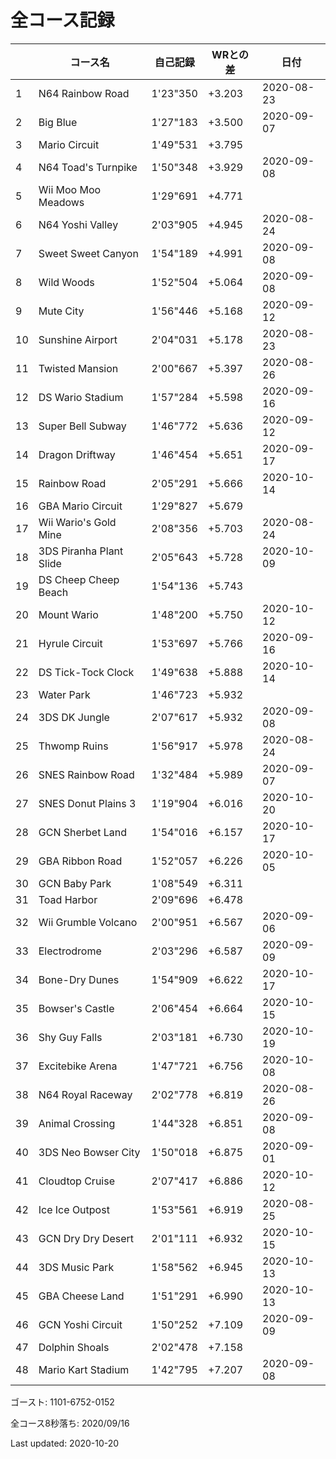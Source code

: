 # 全コース記録

||コース名|自己記録|WRとの差|日付
|--|--|--|--|--|
|1|N64 Rainbow Road|1'23"350|+3.203|2020-08-23|
|2|Big Blue|1'27"183|+3.500|2020-09-07|
|3|Mario Circuit|1'49"531|+3.795||
|4|N64 Toad's Turnpike|1'50"348|+3.929|2020-09-08|
|5|Wii Moo Moo Meadows|1'29"691|+4.771||
|6|N64 Yoshi Valley|2'03"905|+4.945|2020-08-24|
|7|Sweet Sweet Canyon|1'54"189|+4.991|2020-09-08|
|8|Wild Woods|1'52"504|+5.064|2020-09-08|
|9|Mute City|1'56"446|+5.168|2020-09-12|
|10|Sunshine Airport|2'04"031|+5.178|2020-08-23|
|11|Twisted Mansion|2'00"667|+5.397|2020-08-26|
|12|DS Wario Stadium|1'57"284|+5.598|2020-09-16|
|13|Super Bell Subway|1'46"772|+5.636|2020-09-12|
|14|Dragon Driftway|1'46"454|+5.651|2020-09-17|
|15|Rainbow Road|2'05"291|+5.666|2020-10-14|
|16|GBA Mario Circuit|1'29"827|+5.679||
|17|Wii Wario's Gold Mine|2'08"356|+5.703|2020-08-24|
|18|3DS Piranha Plant Slide|2'05"643|+5.728|2020-10-09|
|19|DS Cheep Cheep Beach|1'54"136|+5.743||
|20|Mount Wario|1'48"200|+5.750|2020-10-12|
|21|Hyrule Circuit|1'53"697|+5.766|2020-09-16|
|22|DS Tick-Tock Clock|1'49"638|+5.888|2020-10-14|
|23|Water Park|1'46"723|+5.932||
|24|3DS DK Jungle|2'07"617|+5.932|2020-09-08|
|25|Thwomp Ruins|1'56"917|+5.978|2020-08-24|
|26|SNES Rainbow Road|1'32"484|+5.989|2020-09-07|
|27|SNES Donut Plains 3|1'19"904|+6.016|2020-10-20|
|28|GCN Sherbet Land|1'54"016|+6.157|2020-10-17|
|29|GBA Ribbon Road|1'52"057|+6.226|2020-10-05|
|30|GCN Baby Park|1'08"549|+6.311||
|31|Toad Harbor|2'09"696|+6.478||
|32|Wii Grumble Volcano|2'00"951|+6.567|2020-09-06|
|33|Electrodrome|2'03"296|+6.587|2020-09-09|
|34|Bone-Dry Dunes|1'54"909|+6.622|2020-10-17|
|35|Bowser's Castle|2'06"454|+6.664|2020-10-15|
|36|Shy Guy Falls|2'03"181|+6.730|2020-10-19|
|37|Excitebike Arena|1'47"721|+6.756|2020-10-08|
|38|N64 Royal Raceway|2'02"778|+6.819|2020-08-26|
|39|Animal Crossing|1'44"328|+6.851|2020-09-08|
|40|3DS Neo Bowser City|1'50"018|+6.875|2020-09-01|
|41|Cloudtop Cruise|2'07"417|+6.886|2020-10-12|
|42|Ice Ice Outpost|1'53"561|+6.919|2020-08-25|
|43|GCN Dry Dry Desert|2'01"111|+6.932|2020-10-15|
|44|3DS Music Park|1'58"562|+6.945|2020-10-13|
|45|GBA Cheese Land|1'51"291|+6.990|2020-10-13|
|46|GCN Yoshi Circuit|1'50"252|+7.109|2020-09-09|
|47|Dolphin Shoals|2'02"478|+7.158||
|48|Mario Kart Stadium|1'42"795|+7.207|2020-09-08|

ゴースト: 1101-6752-0152

全コース8秒落ち: 2020/09/16

Last updated: 2020-10-20
